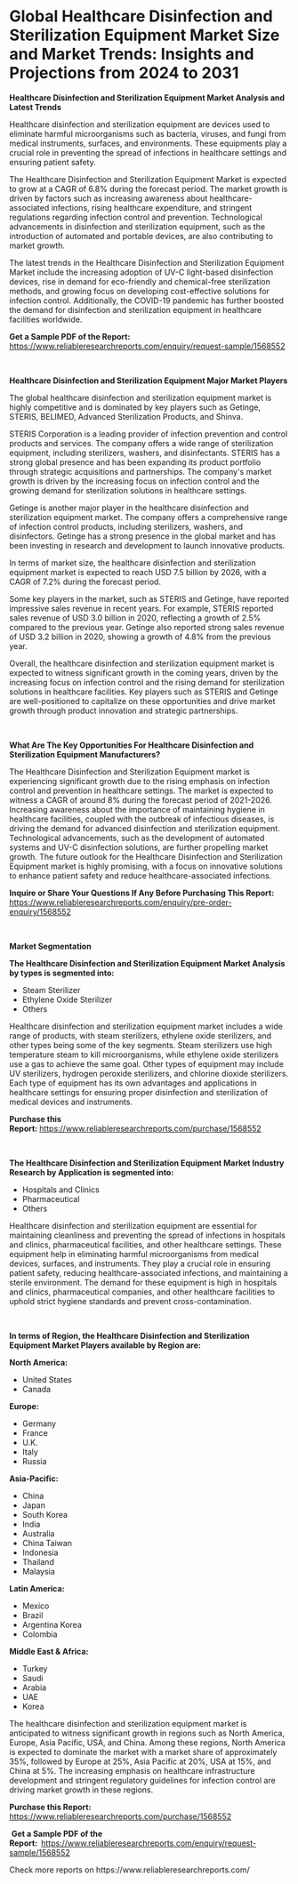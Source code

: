 <p><h1>Global Healthcare Disinfection and Sterilization Equipment Market Size and Market Trends: Insights and Projections from 2024 to 2031</h1></p><p><strong>Healthcare Disinfection and Sterilization Equipment Market Analysis and Latest Trends</strong></p>
<p><p>Healthcare disinfection and sterilization equipment are devices used to eliminate harmful microorganisms such as bacteria, viruses, and fungi from medical instruments, surfaces, and environments. These equipments play a crucial role in preventing the spread of infections in healthcare settings and ensuring patient safety.</p><p>The Healthcare Disinfection and Sterilization Equipment Market is expected to grow at a CAGR of 6.8% during the forecast period. The market growth is driven by factors such as increasing awareness about healthcare-associated infections, rising healthcare expenditure, and stringent regulations regarding infection control and prevention. Technological advancements in disinfection and sterilization equipment, such as the introduction of automated and portable devices, are also contributing to market growth.</p><p>The latest trends in the Healthcare Disinfection and Sterilization Equipment Market include the increasing adoption of UV-C light-based disinfection devices, rise in demand for eco-friendly and chemical-free sterilization methods, and growing focus on developing cost-effective solutions for infection control. Additionally, the COVID-19 pandemic has further boosted the demand for disinfection and sterilization equipment in healthcare facilities worldwide.</p></p>
<p><strong>Get a Sample PDF of the Report:&nbsp;</strong> <a href="https://www.reliableresearchreports.com/enquiry/request-sample/1568552">https://www.reliableresearchreports.com/enquiry/request-sample/1568552</a></p>
<p>&nbsp;</p>
<p><strong>Healthcare Disinfection and Sterilization Equipment Major Market Players</strong></p>
<p><p>The global healthcare disinfection and sterilization equipment market is highly competitive and is dominated by key players such as Getinge, STERIS, BELIMED, Advanced Sterilization Products, and Shinva.</p><p>STERIS Corporation is a leading provider of infection prevention and control products and services. The company offers a wide range of sterilization equipment, including sterilizers, washers, and disinfectants. STERIS has a strong global presence and has been expanding its product portfolio through strategic acquisitions and partnerships. The company's market growth is driven by the increasing focus on infection control and the growing demand for sterilization solutions in healthcare settings.</p><p>Getinge is another major player in the healthcare disinfection and sterilization equipment market. The company offers a comprehensive range of infection control products, including sterilizers, washers, and disinfectors. Getinge has a strong presence in the global market and has been investing in research and development to launch innovative products.</p><p>In terms of market size, the healthcare disinfection and sterilization equipment market is expected to reach USD 7.5 billion by 2026, with a CAGR of 7.2% during the forecast period.</p><p>Some key players in the market, such as STERIS and Getinge, have reported impressive sales revenue in recent years. For example, STERIS reported sales revenue of USD 3.0 billion in 2020, reflecting a growth of 2.5% compared to the previous year. Getinge also reported strong sales revenue of USD 3.2 billion in 2020, showing a growth of 4.8% from the previous year.</p><p>Overall, the healthcare disinfection and sterilization equipment market is expected to witness significant growth in the coming years, driven by the increasing focus on infection control and the rising demand for sterilization solutions in healthcare facilities. Key players such as STERIS and Getinge are well-positioned to capitalize on these opportunities and drive market growth through product innovation and strategic partnerships.</p></p>
<p>&nbsp;</p>
<p><strong>What Are The Key Opportunities For Healthcare Disinfection and Sterilization Equipment Manufacturers?</strong></p>
<p><p>The Healthcare Disinfection and Sterilization Equipment market is experiencing significant growth due to the rising emphasis on infection control and prevention in healthcare settings. The market is expected to witness a CAGR of around 8% during the forecast period of 2021-2026. Increasing awareness about the importance of maintaining hygiene in healthcare facilities, coupled with the outbreak of infectious diseases, is driving the demand for advanced disinfection and sterilization equipment. Technological advancements, such as the development of automated systems and UV-C disinfection solutions, are further propelling market growth. The future outlook for the Healthcare Disinfection and Sterilization Equipment market is highly promising, with a focus on innovative solutions to enhance patient safety and reduce healthcare-associated infections.</p></p>
<p><strong>Inquire or Share Your Questions If Any Before Purchasing This Report:</strong> <a href="https://www.reliableresearchreports.com/enquiry/pre-order-enquiry/1568552">https://www.reliableresearchreports.com/enquiry/pre-order-enquiry/1568552</a></p>
<p>&nbsp;</p>
<p><strong>Market Segmentation</strong></p>
<p><strong>The Healthcare Disinfection and Sterilization Equipment Market Analysis by types is segmented into:</strong></p>
<p><ul><li>Steam Sterilizer</li><li>Ethylene Oxide Sterilizer</li><li>Others</li></ul></p>
<p><p>Healthcare disinfection and sterilization equipment market includes a wide range of products, with steam sterilizers, ethylene oxide sterilizers, and other types being some of the key segments. Steam sterilizers use high temperature steam to kill microorganisms, while ethylene oxide sterilizers use a gas to achieve the same goal. Other types of equipment may include UV sterilizers, hydrogen peroxide sterilizers, and chlorine dioxide sterilizers. Each type of equipment has its own advantages and applications in healthcare settings for ensuring proper disinfection and sterilization of medical devices and instruments.</p></p>
<p><strong>Purchase this Report:&nbsp;</strong><a href="https://www.reliableresearchreports.com/purchase/1568552">https://www.reliableresearchreports.com/purchase/1568552</a></p>
<p>&nbsp;</p>
<p><strong>The Healthcare Disinfection and Sterilization Equipment Market Industry Research by Application is segmented into:</strong></p>
<p><ul><li>Hospitals and Clinics</li><li>Pharmaceutical</li><li>Others</li></ul></p>
<p><p>Healthcare disinfection and sterilization equipment are essential for maintaining cleanliness and preventing the spread of infections in hospitals and clinics, pharmaceutical facilities, and other healthcare settings. These equipment help in eliminating harmful microorganisms from medical devices, surfaces, and instruments. They play a crucial role in ensuring patient safety, reducing healthcare-associated infections, and maintaining a sterile environment. The demand for these equipment is high in hospitals and clinics, pharmaceutical companies, and other healthcare facilities to uphold strict hygiene standards and prevent cross-contamination.</p></p>
<p>&nbsp;</p>
<p><strong>In terms of Region, the Healthcare Disinfection and Sterilization Equipment Market Players available by Region are:</strong></p>
<p>
    <p> <strong> North America: </strong>
        <ul>
            <li>United States</li>
            <li>Canada</li>
        </ul>
        </p> 
    <p> <strong> Europe: </strong>
        <ul>
            <li>Germany</li>
            <li>France</li>
            <li>U.K.</li>
            <li>Italy</li>
            <li>Russia</li>
        </ul>
        </p> 
    <p> <strong> Asia-Pacific: </strong>
        <ul>
            <li>China</li>
            <li>Japan</li>
            <li>South Korea</li>
            <li>India</li>
            <li>Australia</li>
            <li>China Taiwan</li>
            <li>Indonesia</li>
            <li>Thailand</li>
            <li>Malaysia</li>
        </ul>
        </p> 
    <p> <strong> Latin America: </strong>
        <ul>
            <li>Mexico</li>
            <li>Brazil</li>
            <li>Argentina Korea</li>
            <li>Colombia</li>
        </ul>
        </p> 
    <p> <strong> Middle East & Africa: </strong>
        <ul>
            <li>Turkey</li>
            <li>Saudi</li>
            <li>Arabia</li>
            <li>UAE</li>
            <li>Korea</li>
        </ul>
    </p>
    </p>
<p><p>The healthcare disinfection and sterilization equipment market is anticipated to witness significant growth in regions such as North America, Europe, Asia Pacific, USA, and China. Among these regions, North America is expected to dominate the market with a market share of approximately 35%, followed by Europe at 25%, Asia Pacific at 20%, USA at 15%, and China at 5%. The increasing emphasis on healthcare infrastructure development and stringent regulatory guidelines for infection control are driving market growth in these regions.</p></p>
<p><strong>Purchase this Report: </strong><a href="https://www.reliableresearchreports.com/purchase/1568552">https://www.reliableresearchreports.com/purchase/1568552</a></p>
<p>&nbsp;<strong>Get a Sample PDF of the Report:&nbsp;&nbsp;</strong><a href="https://www.reliableresearchreports.com/enquiry/request-sample/1568552">https://www.reliableresearchreports.com/enquiry/request-sample/1568552</a></p>
<p><strong></strong></p>
<p>Check more reports on https://www.reliableresearchreports.com/</p>